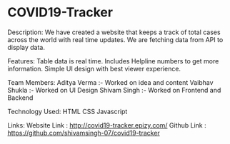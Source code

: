 # COVID19-Tracker

Description:
We have created a website that keeps a track of total cases across the world with real time updates.
We are fetching data from API to display data.

Features:
Table data is real time.
Includes Helpline numbers to get more information.
Simple UI design with best viewer experience.

Team Members:
Aditya Verma :- Worked on idea and content
Vaibhav Shukla :- Worked on UI Design
Shivam Singh :- Worked on Frontend and Backend

Technology Used: 
HTML
CSS
Javascript

Links:
Website Link : http://covid19-tracker.epizy.com/
Github Link : https://github.com/shivamsingh-07/covid19-tracker
